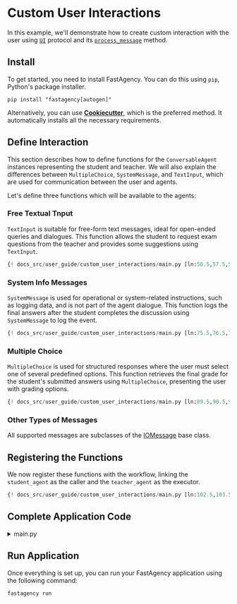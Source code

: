 # Custom User Interactions

In this example, we'll demonstrate how to create custom interaction with the user using [`UI`](../../../../api/fastagency/UI.md) protocol and its [`process_message`](../../../../api/fastagency/UI.md#fastagency.UI.process_message) method.


## Install

To get started, you need to install FastAgency. You can do this using `pip`, Python's package installer.

```console
pip install "fastagency[autogen]"
```

Alternatively, you can use [**Cookiecutter**](../../cookiecutter/index.md), which is the preferred method. It automatically installs all the necessary requirements.

## Define Interaction

This section describes how to define functions for the `ConversableAgent` instances representing the student and teacher. We will also explain the differences between `MultipleChoice`, `SystemMessage`, and `TextInput`, which are used for communication between the user and agents.

Let's define three functions which will be available to the agents:

### Free Textual Tnput

`TextInput` is suitable for free-form text messages, ideal for open-ended queries and dialogues. This function allows the student to request exam questions from the teacher and provides some suggestions using `TextInput`.

```python
{! docs_src/user_guide/custom_user_interactions/main.py [ln:56.5,57.5,58.5,59.5,60.5,61.5,62.5,63.5,64.5,65.5,66.5,67.5,68.5,69.5,70.5,71.5,72.5,73.5] !}
```

### System Info Messages

`SystemMessage` is used for operational or system-related instructions, such as logging data, and is not part of the agent dialogue. This function logs the final answers after the student completes the discussion using `SystemMessage` to log the event.

```python
{! docs_src/user_guide/custom_user_interactions/main.py [ln:75.5,76.5,77.5,78.5,79.5,80.5,81.5,82.5,83.5,84.5,85.5,86.5,87.5] !}
```

### Multiple Choice

`MultipleChoice` is used for structured responses where the user must select one of several predefined options. This function retrieves the final grade for the student's submitted answers using `MultipleChoice`, presenting the user with grading options.

```python
{! docs_src/user_guide/custom_user_interactions/main.py [ln:89.5,90.5,91.5,92.5,93.5,94.5,95.5,96.5,97.5,98.5,99.5,100.5] !}
```

### Other Types of Messages

All supported messages are subclasses of the [IOMessage](../../../../api/fastagency/IOMessage.md) base class.

## Registering the Functions
We now register these functions with the workflow, linking the `student_agent` as the caller and the `teacher_agent` as the executor.

```python
{! docs_src/user_guide/custom_user_interactions/main.py [ln:102.5,103.5,104.5,105.5,106.5,107.5,108.5,109.5,110.5,111.5,112.5,113.5,114.5,115.5,116.5,117.5,118.5,119.5,120.5,121.5,122.5,123.5,124.5] !}
```

## Complete Application Code

<details>
<summary>main.py</summary>
```python
{! docs_src/user_guide/custom_user_interactions/main.py!}
```
</details>

## Run Application

Once everything is set up, you can run your FastAgency application using the following command:

```console
fastagency run
```

